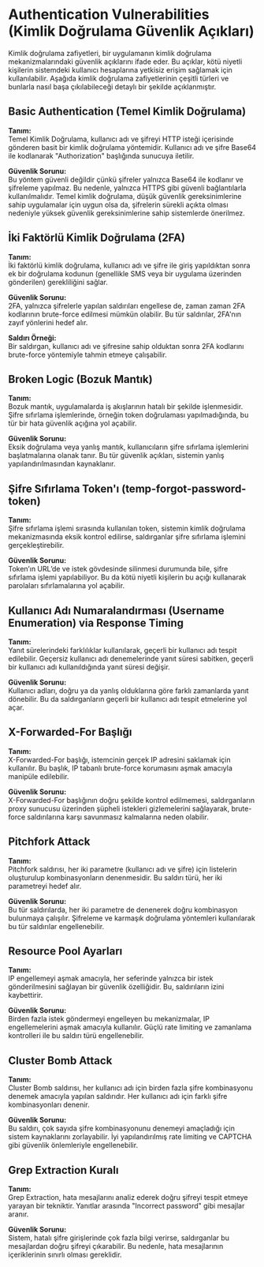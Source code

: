 # **Authentication Vulnerabilities (Kimlik Doğrulama Güvenlik Açıkları)**

Kimlik doğrulama zafiyetleri, bir uygulamanın kimlik doğrulama mekanizmalarındaki güvenlik açıklarını ifade eder. Bu açıklar, kötü niyetli kişilerin sistemdeki kullanıcı hesaplarına yetkisiz erişim sağlamak için kullanılabilir. Aşağıda kimlik doğrulama zafiyetlerinin çeşitli türleri ve bunlarla nasıl başa çıkılabileceği detaylı bir şekilde açıklanmıştır.

## **Basic Authentication (Temel Kimlik Doğrulama)**

**Tanım:**  
Temel Kimlik Doğrulama, kullanıcı adı ve şifreyi HTTP isteği içerisinde gönderen basit bir kimlik doğrulama yöntemidir. Kullanıcı adı ve şifre Base64 ile kodlanarak "Authorization" başlığında sunucuya iletilir.

**Güvenlik Sorunu:**  
Bu yöntem güvenli değildir çünkü şifreler yalnızca Base64 ile kodlanır ve şifreleme yapılmaz. Bu nedenle, yalnızca HTTPS gibi güvenli bağlantılarla kullanılmalıdır. Temel kimlik doğrulama, düşük güvenlik gereksinimlerine sahip uygulamalar için uygun olsa da, şifrelerin sürekli açıkta olması nedeniyle yüksek güvenlik gereksinimlerine sahip sistemlerde önerilmez.

## **İki Faktörlü Kimlik Doğrulama (2FA)**

**Tanım:**  
İki faktörlü kimlik doğrulama, kullanıcı adı ve şifre ile giriş yapıldıktan sonra ek bir doğrulama kodunun (genellikle SMS veya bir uygulama üzerinden gönderilen) gerekliliğini sağlar.

**Güvenlik Sorunu:**  
2FA, yalnızca şifrelerle yapılan saldırıları engellese de, zaman zaman 2FA kodlarının brute-force edilmesi mümkün olabilir. Bu tür saldırılar, 2FA'nın zayıf yönlerini hedef alır.

**Saldırı Örneği:**  
Bir saldırgan, kullanıcı adı ve şifresine sahip olduktan sonra 2FA kodlarını brute-force yöntemiyle tahmin etmeye çalışabilir.

## **Broken Logic (Bozuk Mantık)**

**Tanım:**  
Bozuk mantık, uygulamalarda iş akışlarının hatalı bir şekilde işlenmesidir. Şifre sıfırlama işlemlerinde, örneğin token doğrulaması yapılmadığında, bu tür bir hata güvenlik açığına yol açabilir.

**Güvenlik Sorunu:**  
Eksik doğrulama veya yanlış mantık, kullanıcıların şifre sıfırlama işlemlerini başlatmalarına olanak tanır. Bu tür güvenlik açıkları, sistemin yanlış yapılandırılmasından kaynaklanır.

## **Şifre Sıfırlama Token'ı (temp-forgot-password-token)**

**Tanım:**  
Şifre sıfırlama işlemi sırasında kullanılan token, sistemin kimlik doğrulama mekanizmasında eksik kontrol edilirse, saldırganlar şifre sıfırlama işlemini gerçekleştirebilir.

**Güvenlik Sorunu:**  
Token’ın URL’de ve istek gövdesinde silinmesi durumunda bile, şifre sıfırlama işlemi yapılabiliyor. Bu da kötü niyetli kişilerin bu açığı kullanarak parolaları sıfırlamalarına yol açabilir.

## **Kullanıcı Adı Numaralandırması (Username Enumeration) via Response Timing**

**Tanım:**  
Yanıt sürelerindeki farklılıklar kullanılarak, geçerli bir kullanıcı adı tespit edilebilir. Geçersiz kullanıcı adı denemelerinde yanıt süresi sabitken, geçerli bir kullanıcı adı kullanıldığında yanıt süresi değişir.

**Güvenlik Sorunu:**  
Kullanıcı adları, doğru ya da yanlış olduklarına göre farklı zamanlarda yanıt dönebilir. Bu da saldırganların geçerli bir kullanıcı adı tespit etmelerine yol açar.

## **X-Forwarded-For Başlığı**

**Tanım:**  
X-Forwarded-For başlığı, istemcinin gerçek IP adresini saklamak için kullanılır. Bu başlık, IP tabanlı brute-force korumasını aşmak amacıyla manipüle edilebilir.

**Güvenlik Sorunu:**  
X-Forwarded-For başlığının doğru şekilde kontrol edilmemesi, saldırganların proxy sunucusu üzerinden şüpheli istekleri gizlemelerini sağlayarak, brute-force saldırılarına karşı savunmasız kalmalarına neden olabilir.

## **Pitchfork Attack**

**Tanım:**  
Pitchfork saldırısı, her iki parametre (kullanıcı adı ve şifre) için listelerin oluşturulup kombinasyonların denenmesidir. Bu saldırı türü, her iki parametreyi hedef alır.

**Güvenlik Sorunu:**  
Bu tür saldırılarda, her iki parametre de denenerek doğru kombinasyon bulunmaya çalışılır. Şifreleme ve karmaşık doğrulama yöntemleri kullanılarak bu tür saldırılar engellenebilir.

## **Resource Pool Ayarları**

**Tanım:**  
IP engellemeyi aşmak amacıyla, her seferinde yalnızca bir istek gönderilmesini sağlayan bir güvenlik özelliğidir. Bu, saldırıların izini kaybettirir.

**Güvenlik Sorunu:**  
Birden fazla istek göndermeyi engelleyen bu mekanizmalar, IP engellemelerini aşmak amacıyla kullanılır. Güçlü rate limiting ve zamanlama kontrolleri ile bu saldırı türü engellenebilir.

## **Cluster Bomb Attack**

**Tanım:**  
Cluster Bomb saldırısı, her kullanıcı adı için birden fazla şifre kombinasyonu denemek amacıyla yapılan saldırıdır. Her kullanıcı adı için farklı şifre kombinasyonları denenir.

**Güvenlik Sorunu:**  
Bu saldırı, çok sayıda şifre kombinasyonunu denemeyi amaçladığı için sistem kaynaklarını zorlayabilir. İyi yapılandırılmış rate limiting ve CAPTCHA gibi güvenlik önlemleriyle engellenebilir.

## **Grep Extraction Kuralı**

**Tanım:**  
Grep Extraction, hata mesajlarını analiz ederek doğru şifreyi tespit etmeye yarayan bir tekniktir. Yanıtlar arasında "Incorrect password" gibi mesajlar aranır.

**Güvenlik Sorunu:**  
Sistem, hatalı şifre girişlerinde çok fazla bilgi verirse, saldırganlar bu mesajlardan doğru şifreyi çıkarabilir. Bu nedenle, hata mesajlarının içeriklerinin sınırlı olması gereklidir.

